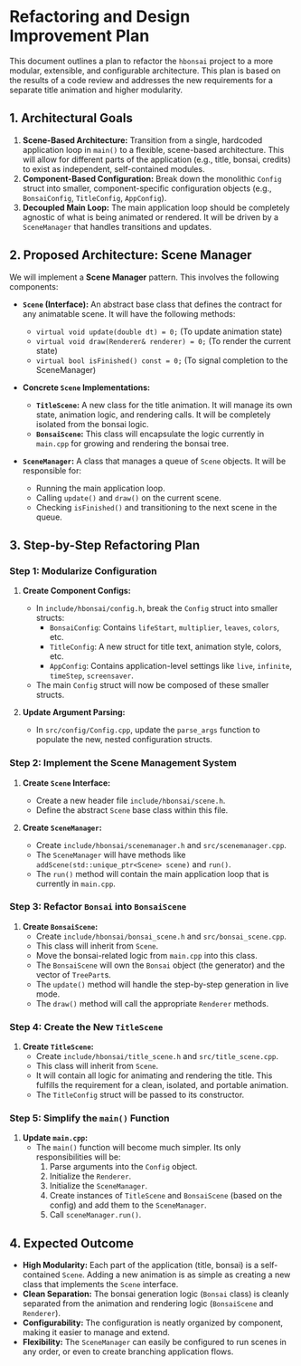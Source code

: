 # Refactoring and Design Improvement Plan

This document outlines a plan to refactor the `hbonsai` project to a more modular, extensible, and configurable architecture. This plan is based on the results of a code review and addresses the new requirements for a separate title animation and higher modularity.

## 1. Architectural Goals

1.  **Scene-Based Architecture:** Transition from a single, hardcoded application loop in `main()` to a flexible, scene-based architecture. This will allow for different parts of the application (e.g., title, bonsai, credits) to exist as independent, self-contained modules.
2.  **Component-Based Configuration:** Break down the monolithic `Config` struct into smaller, component-specific configuration objects (e.g., `BonsaiConfig`, `TitleConfig`, `AppConfig`).
3.  **Decoupled Main Loop:** The main application loop should be completely agnostic of what is being animated or rendered. It will be driven by a `SceneManager` that handles transitions and updates.

## 2. Proposed Architecture: Scene Manager

We will implement a **Scene Manager** pattern. This involves the following components:

-   **`Scene` (Interface):** An abstract base class that defines the contract for any animatable scene. It will have the following methods:
    -   `virtual void update(double dt) = 0;` (To update animation state)
    -   `virtual void draw(Renderer& renderer) = 0;` (To render the current state)
    -   `virtual bool isFinished() const = 0;` (To signal completion to the SceneManager)

-   **Concrete `Scene` Implementations:**
    -   **`TitleScene`:** A new class for the title animation. It will manage its own state, animation logic, and rendering calls. It will be completely isolated from the bonsai logic.
    -   **`BonsaiScene`:** This class will encapsulate the logic currently in `main.cpp` for growing and rendering the bonsai tree.

-   **`SceneManager`:** A class that manages a queue of `Scene` objects. It will be responsible for:
    -   Running the main application loop.
    -   Calling `update()` and `draw()` on the current scene.
    -   Checking `isFinished()` and transitioning to the next scene in the queue.

## 3. Step-by-Step Refactoring Plan

### Step 1: Modularize Configuration

1.  **Create Component Configs:**
    -   In `include/hbonsai/config.h`, break the `Config` struct into smaller structs:
        -   `BonsaiConfig`: Contains `lifeStart`, `multiplier`, `leaves`, `colors`, etc.
        -   `TitleConfig`: A new struct for title text, animation style, colors, etc.
        -   `AppConfig`: Contains application-level settings like `live`, `infinite`, `timeStep`, `screensaver`.
    -   The main `Config` struct will now be composed of these smaller structs.

2.  **Update Argument Parsing:**
    -   In `src/config/Config.cpp`, update the `parse_args` function to populate the new, nested configuration structs.

### Step 2: Implement the Scene Management System

1.  **Create `Scene` Interface:**
    -   Create a new header file `include/hbonsai/scene.h`.
    -   Define the abstract `Scene` base class within this file.

2.  **Create `SceneManager`:**
    -   Create `include/hbonsai/scenemanager.h` and `src/scenemanager.cpp`.
    -   The `SceneManager` will have methods like `addScene(std::unique_ptr<Scene> scene)` and `run()`.
    -   The `run()` method will contain the main application loop that is currently in `main.cpp`.

### Step 3: Refactor `Bonsai` into `BonsaiScene`

1.  **Create `BonsaiScene`:**
    -   Create `include/hbonsai/bonsai_scene.h` and `src/bonsai_scene.cpp`.
    -   This class will inherit from `Scene`.
    -   Move the bonsai-related logic from `main.cpp` into this class.
    -   The `BonsaiScene` will own the `Bonsai` object (the generator) and the vector of `TreePart`s.
    -   The `update()` method will handle the step-by-step generation in live mode.
    -   The `draw()` method will call the appropriate `Renderer` methods.

### Step 4: Create the New `TitleScene`

1.  **Create `TitleScene`:**
    -   Create `include/hbonsai/title_scene.h` and `src/title_scene.cpp`.
    -   This class will inherit from `Scene`.
    -   It will contain all logic for animating and rendering the title. This fulfills the requirement for a clean, isolated, and portable animation.
    -   The `TitleConfig` struct will be passed to its constructor.

### Step 5: Simplify the `main()` Function

1.  **Update `main.cpp`:**
    -   The `main()` function will become much simpler. Its only responsibilities will be:
        1.  Parse arguments into the `Config` object.
        2.  Initialize the `Renderer`.
        3.  Initialize the `SceneManager`.
        4.  Create instances of `TitleScene` and `BonsaiScene` (based on the config) and add them to the `SceneManager`.
        5.  Call `sceneManager.run()`.

## 4. Expected Outcome

-   **High Modularity:** Each part of the application (title, bonsai) is a self-contained `Scene`. Adding a new animation is as simple as creating a new class that implements the `Scene` interface.
-   **Clean Separation:** The bonsai generation logic (`Bonsai` class) is cleanly separated from the animation and rendering logic (`BonsaiScene` and `Renderer`).
-   **Configurability:** The configuration is neatly organized by component, making it easier to manage and extend.
-   **Flexibility:** The `SceneManager` can easily be configured to run scenes in any order, or even to create branching application flows.
